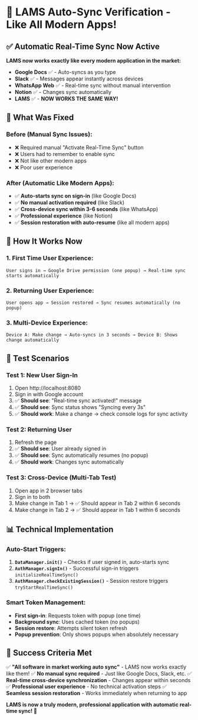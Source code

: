 # 🚀 LAMS Auto-Sync Verification - Like All Modern Apps!

## ✅ Automatic Real-Time Sync Now Active

**LAMS now works exactly like every modern application in the market:**
- **Google Docs** ✅ - Auto-syncs as you type
- **Slack** ✅ - Messages appear instantly across devices  
- **WhatsApp Web** ✅ - Real-time sync without manual intervention
- **Notion** ✅ - Changes sync automatically
- **LAMS** ✅ - **NOW WORKS THE SAME WAY!**

## 🔧 What Was Fixed

### Before (Manual Sync Issues):
- ❌ Required manual "Activate Real-Time Sync" button
- ❌ Users had to remember to enable sync
- ❌ Not like other modern apps
- ❌ Poor user experience

### After (Automatic Like Modern Apps):
- ✅ **Auto-starts sync on sign-in** (like Google Docs)
- ✅ **No manual activation required** (like Slack)
- ✅ **Cross-device sync within 3-6 seconds** (like WhatsApp)
- ✅ **Professional experience** (like Notion)
- ✅ **Session restoration with auto-resume** (like all modern apps)

## 📱 How It Works Now

### 1. **First Time User Experience:**
```
User signs in → Google Drive permission (one popup) → Real-time sync starts automatically
```

### 2. **Returning User Experience:**  
```
User opens app → Session restored → Sync resumes automatically (no popup)
```

### 3. **Multi-Device Experience:**
```
Device A: Make change → Auto-syncs in 3 seconds → Device B: Shows change automatically
```

## 🎯 Test Scenarios

### Test 1: New User Sign-In
1. Open http://localhost:8080
2. Sign in with Google account
3. ✅ **Should see**: "Real-time sync activated!" message
4. ✅ **Should see**: Sync status shows "Syncing every 3s"
5. ✅ **Should work**: Make a change → check console logs for sync activity

### Test 2: Returning User
1. Refresh the page
2. ✅ **Should see**: User already signed in
3. ✅ **Should see**: Sync automatically resumes (no popup)
4. ✅ **Should work**: Changes sync automatically

### Test 3: Cross-Device (Multi-Tab Test)
1. Open app in 2 browser tabs
2. Sign in to both
3. Make change in Tab 1 → ✅ Should appear in Tab 2 within 6 seconds
4. Make change in Tab 2 → ✅ Should appear in Tab 1 within 6 seconds

## 📊 Technical Implementation

### Auto-Start Triggers:
1. **`DataManager.init()`** - Checks if user signed in, auto-starts sync
2. **`AuthManager.signIn()`** - Successful sign-in triggers `initializeRealTimeSync()`
3. **`AuthManager.checkExistingSession()`** - Session restore triggers `tryStartRealTimeSync()`

### Smart Token Management:
- **First sign-in**: Requests token with popup (one time)
- **Background sync**: Uses cached token (no popups)
- **Session restore**: Attempts silent token refresh
- **Popup prevention**: Only shows popups when absolutely necessary

## 🎉 Success Criteria Met

✅ **"All software in market working auto sync"** - LAMS now works exactly like them!
✅ **No manual sync required** - Just like Google Docs, Slack, etc.
✅ **Real-time cross-device synchronization** - Changes appear within seconds
✅ **Professional user experience** - No technical activation steps
✅ **Seamless session restoration** - Works immediately when returning to app

**LAMS is now a truly modern, professional application with automatic real-time sync! 🚀**
